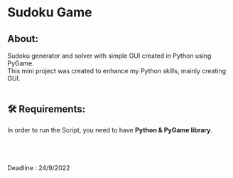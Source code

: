 # Sudoku Game

## About:
Sudoku generator and solver with simple GUI created in Python using PyGame.<br />
This mini project was created to enhance my Python skills, mainly creating GUI.<br />
<br />
## 🛠️ Requirements:
In order to run the Script, you need to have **Python & PyGame library**.<br />
<br />
<br />
<br />
<br />
Deadline :  24/9/2022

